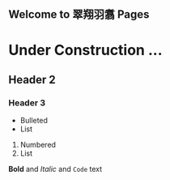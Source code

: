 ## Welcome to 翠翔羽翥 Pages</br>

# Under Construction ...</br>

## Header 2</br>
### Header 3</br>

- Bulleted
- List

1. Numbered
2. List

**Bold** and _Italic_ and `Code` text

</HTML> 

